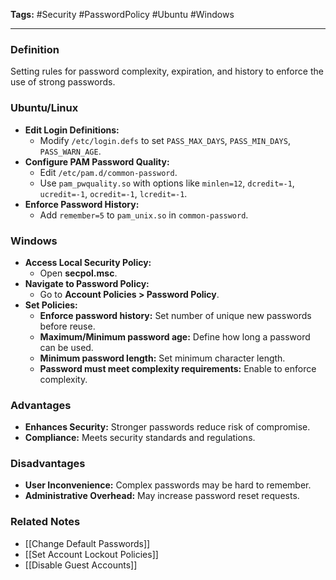 **Tags:** #Security #PasswordPolicy #Ubuntu #Windows

---

### **Definition**

Setting rules for password complexity, expiration, and history to enforce the use of strong passwords.

### **Ubuntu/Linux**

- **Edit Login Definitions:**
    - Modify `/etc/login.defs` to set `PASS_MAX_DAYS`, `PASS_MIN_DAYS`, `PASS_WARN_AGE`.
- **Configure PAM Password Quality:**
    - Edit `/etc/pam.d/common-password`.
    - Use `pam_pwquality.so` with options like `minlen=12`, `dcredit=-1`, `ucredit=-1`, `ocredit=-1`, `lcredit=-1`.
- **Enforce Password History:**
    - Add `remember=5` to `pam_unix.so` in `common-password`.

### **Windows**

- **Access Local Security Policy:**
    - Open **secpol.msc**.
- **Navigate to Password Policy:**
    - Go to **Account Policies > Password Policy**.
- **Set Policies:**
    - **Enforce password history:** Set number of unique new passwords before reuse.
    - **Maximum/Minimum password age:** Define how long a password can be used.
    - **Minimum password length:** Set minimum character length.
    - **Password must meet complexity requirements:** Enable to enforce complexity.

### **Advantages**

- **Enhances Security:** Stronger passwords reduce risk of compromise.
- **Compliance:** Meets security standards and regulations.

### **Disadvantages**

- **User Inconvenience:** Complex passwords may be hard to remember.
- **Administrative Overhead:** May increase password reset requests.

### **Related Notes**

- [[Change Default Passwords]]
- [[Set Account Lockout Policies]]
- [[Disable Guest Accounts]]